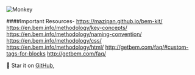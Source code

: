
![Monkey](//i.imgur.com/PnbINJ6.gif)

####Important Resources-
https://mazipan.github.io/bem-kit/
https://en.bem.info/methodology/key-concepts/
https://en.bem.info/methodology/naming-convention/
https://en.bem.info/methodology/css/
https://en.bem.info/methodology/html/
http://getbem.com/faq/#custom-tags-for-blocks
http://getbem.com/faq/



🌟 Star it on [GitHub](//https://github.com/niteshp27/gatsby-BEM-CSS-Slides),  